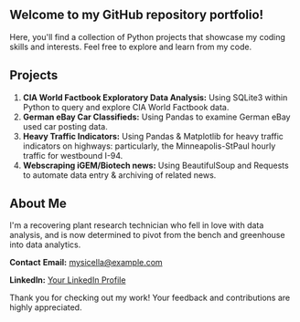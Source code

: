 ## Welcome to my GitHub repository portfolio!
Here, you'll find a collection of Python projects that showcase my coding skills and interests. Feel free to explore and learn from my code. 

## Projects
1. **CIA World Factbook Exploratory Data Analysis:** Using SQLite3 within Python to query and explore CIA World Factbook data.
2. **German eBay Car Classifieds:** Using Pandas to examine German eBay used car posting data.  
3. **Heavy Traffic Indicators:** Using Pandas & Matplotlib for heavy traffic indicators on highways: particularly, the Minneapolis-StPaul hourly traffic for westbound I-94.
4. **Webscraping iGEM/Biotech news:** Using BeautifulSoup and Requests to automate data entry & archiving of related news.

## About Me
I'm a recovering plant research technician who fell in love with data analysis, and is now determined to pivot from the bench and greenhouse into data analytics.

**Contact**
**Email:** mysicella@example.com

**LinkedIn:** [Your LinkedIn Profile](https://www.linkedin.com/in/michaella-atienza/)

Thank you for checking out my work! Your feedback and contributions are highly appreciated.





